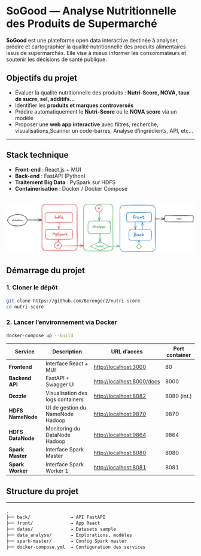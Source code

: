 # SoGood — Analyse Nutritionnelle des Produits de Supermarché

**SoGood** est une plateforme open data interactive destinée à analyser, prédire et cartographier la qualité nutritionnelle des produits alimentaires issus de supermarchés. Elle vise à mieux informer les consommateurs et soutenir les décisions de santé publique.

## Objectifs du projet

- Évaluer la qualité nutritionnelle des produits : **Nutri-Score, NOVA, taux de sucre, sel, additifs...**
- Identifier les **produits et marques controversés**
- Prédire automatiquement le **Nutri-Score** ou le **NOVA score** via un modèle 
- Proposer une **web app interactive** avec filtres, recherche, visualisations,Scanner un code-barres, Analyse d’ingrédients, API, etc...

---

## Stack technique

- **Front-end** : React.js + MUI
- **Back-end** : FastAPI (Python)
- **Traitement Big Data** : PySpark sur HDFS
- **Containerisation** : Docker / Docker Compose

![Texte alternatif](./assets/stack.png)
---

## Démarrage du projet

### 1. Cloner le dépôt

```bash
git clone https://github.com/Berenger2/nutri-score
cd nutri-score
```
### 2. Lancer l’environnement via Docker
```bash
docker-compose up --build 
```


| Service                 | Description                         | URL d’accès                                              | Port container |
| ----------------------- | ----------------------------------- | -------------------------------------------------------- | -------------- |
| **Frontend**            | Interface React + MUI               | [http://localhost:3000](http://localhost:3000)           | 80             |
| **Backend API**         | FastAPI + Swagger UI                | [http://localhost:8000/docs](http://localhost:8000/docs) | 8000           |
| **Dozzle**              | Visualisation des logs containers   | [http://localhost:8082](http://localhost:8082)           | 8080 (int.)    |
| **HDFS NameNode**       | UI de gestion du NameNode Hadoop    | [http://localhost:9870](http://localhost:9870)           | 9870           |
| **HDFS DataNode**       | Monitoring du DataNode Hadoop       | [http://localhost:9864](http://localhost:9864)           | 9864           |
| **Spark Master**        | Interface Spark Master              | [http://localhost:8080](http://localhost:8080)           | 8080           |
| **Spark Worker**        | Interface Spark Worker 1            | [http://localhost:8081](http://localhost:8081)           | 8081           |

## Structure du projet
---
```text
.
├── back/               → API FastAPI 
├── front/              → App React 
├── datas/              → Datasets sample
├── data_analyse/       → Explorations, modèles 
├── spark-master/       → Config Spark master
├── docker-compose.yml  → Configuration des services

